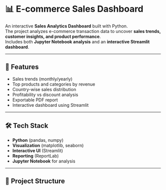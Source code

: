 # 📊 E-commerce Sales Dashboard

An interactive **Sales Analytics Dashboard** built with Python.  
The project analyzes e-commerce transaction data to uncover **sales trends, customer insights, and product performance**.  
Includes both **Jupyter Notebook analysis** and an **interactive Streamlit dashboard**.

---

## 🚀 Features
- Sales trends (monthly/yearly)
- Top products and categories by revenue
- Country-wise sales distribution
- Profitability vs discount analysis
- Exportable PDF report
- Interactive dashboard using Streamlit

---

## 🛠 Tech Stack
- **Python** (pandas, numpy)
- **Visualization** (matplotlib, seaborn)
- **Interactive UI** (Streamlit)
- **Reporting** (ReportLab)
- **Jupyter Notebook** for analysis

---

## 📂 Project Structure
